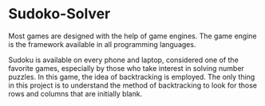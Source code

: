 # Sudoko-Solver
Most games are designed with the help of game engines. The game engine is the framework available in all programming languages. 

Sudoku is available on every phone and laptop, considered one of the favorite games, especially by those who take interest in solving number puzzles.
In this game, the idea of backtracking is employed. 
The only thing in this project is to understand the method of backtracking to look for those rows and columns that are initially blank. 
